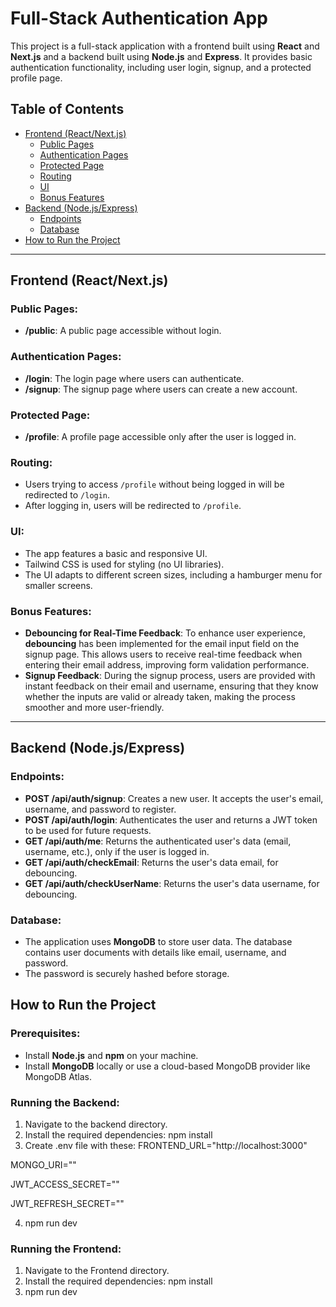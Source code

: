 # Full-Stack Authentication App

This project is a full-stack application with a frontend built using **React** and **Next.js** and a backend built using **Node.js** and **Express**. It provides basic authentication functionality, including user login, signup, and a protected profile page. 

## Table of Contents

- [Frontend (React/Next.js)](#frontend-reactnextjs)
  - [Public Pages](#public-pages)
  - [Authentication Pages](#authentication-pages)
  - [Protected Page](#protected-page)
  - [Routing](#routing)
  - [UI](#ui)
  - [Bonus Features](#bonus-features)
- [Backend (Node.js/Express)](#backend-nodesexpress)
  - [Endpoints](#endpoints)
  - [Database](#database)
- [How to Run the Project](#how-to-run-the-project)

---

## Frontend (React/Next.js)

### Public Pages:
- **/public**: A public page accessible without login.

### Authentication Pages:
- **/login**: The login page where users can authenticate.
- **/signup**: The signup page where users can create a new account.

### Protected Page:
- **/profile**: A profile page accessible only after the user is logged in.

### Routing:
- Users trying to access `/profile` without being logged in will be redirected to `/login`.
- After logging in, users will be redirected to `/profile`.

### UI:
- The app features a basic and responsive UI.
- Tailwind CSS is used for styling (no UI libraries).
- The UI adapts to different screen sizes, including a hamburger menu for smaller screens.

### Bonus Features:
- **Debouncing for Real-Time Feedback**: To enhance user experience, **debouncing** has been implemented for the email input field on the signup page. This allows users to receive real-time feedback when entering their email address, improving form validation performance.
- **Signup Feedback**: During the signup process, users are provided with instant feedback on their email and username, ensuring that they know whether the inputs are valid or already taken, making the process smoother and more user-friendly.

---

## Backend (Node.js/Express)

### Endpoints:
- **POST /api/auth/signup**: Creates a new user. It accepts the user's email, username, and password to register.
- **POST /api/auth/login**: Authenticates the user and returns a JWT token to be used for future requests.
- **GET /api/auth/me**: Returns the authenticated user's data (email, username, etc.), only if the user is logged in.
- **GET /api/auth/checkEmail**: Returns the user's data email, for debouncing.
- **GET /api/auth/checkUserName**: Returns the user's data username, for debouncing.

### Database:
- The application uses **MongoDB** to store user data. The database contains user documents with details like email, username, and password.
- The password is securely hashed before storage.

## How to Run the Project

### Prerequisites:
- Install **Node.js** and **npm** on your machine.
- Install **MongoDB** locally or use a cloud-based MongoDB provider like MongoDB Atlas.

### Running the Backend:
1. Navigate to the backend directory.
2. Install the required dependencies:
   npm install
3. Create .env file with these:
FRONTEND_URL="http://localhost:3000"
    
MONGO_URI=""
    
JWT_ACCESS_SECRET=""
    
JWT_REFRESH_SECRET=""

4. npm run dev

### Running the Frontend:
1. Navigate to the Frontend directory.
2. Install the required dependencies:
   npm install
3. npm run dev
